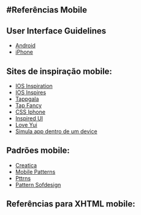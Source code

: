 #Referências Mobile
---


## User Interface Guidelines
- [Android](http://developer.android.com/guide/practices/ui_guidelines/index.html)
- [iPhone](http://developer.apple.com/library/ios/#documentation/userexperience/conceptual/mobilehig/Introduction/Introduction.html)

## Sites de inspiração mobile:
- [IOS Inspiration](www.iospirations.com)
- [IOS Inspires](http://iosinspires.me)
- [Tappgala](www.tappgala.com)
- [Tap Fancy](http://tapfancy.com)
- [CSS Iphone](http://cssiphone.com)
- [Inspired UI](http://inspired-ui.com/)
- [Love Yui](www.lovelyui.com)
- [Simula app dentro de um device](http://placeit.breezi.com)

## Padrões mobile:
- [Creatica](http://creattica.com/mobile/latest-designs)
- [Mobile Patterns](http://mobile-patterns.com)
- [Pttrns](http://pttrns.com)
- [Pattern Sofdesign](www.patternsofdesign.co.uk)
 
## Referências para XHTML mobile:
<!--- [Guia boas práticas XHTML](Design\Biblioteca\Mobile\Artigos e Pesquisas - XHTML guia-boas-praticas.pdf)

- dotMobi Mobile Web Developers Guide_0.pdf
Manual de Identidade da Oi
Design\Biblioteca\Manuais de Identidade\OI [logos e fontes]\MANUAL_EM_PDF\208244_manumarca2.pdf-->

<!--Add-ons do Firefox
CollorZilla - pegar cores do navegador
MeasrueIt - medir pixels no navegador
Modify Headers - para simular navegação mobile no navegador
Firebug - visualizar e editar código direto no navegador
Screengrab - tirar print-screens no navegador
Web Developer - várias ferramentinhas incluindo adaptação de resolução de tela do navegador
WMLBrowser - renderizar sites WML no navegador
XHTML Mobile Profile - renderizar sites XHTML mobile no navegador-->